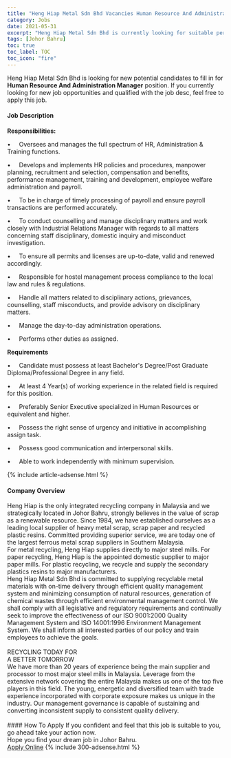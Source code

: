 ```yaml
---
title: "Heng Hiap Metal Sdn Bhd Vacancies Human Resource And Administration Manager" 
category: Jobs 
date: 2021-05-31 
excerpt: "Heng Hiap Metal Sdn Bhd is currently looking for suitable person to fill in the Human Resource And Administration Manager which based in Johor Bahru" 
tags: [Johor Bahru] 
toc: true 
toc_label: TOC 
toc_icon: "fire" 
--- 
```


<p>Heng Hiap Metal Sdn Bhd is looking for new potential candidates to fill in for <b>Human Resource And Administration Manager</b> position. If you currently looking for new job opportunities and qualified with the job desc, feel free to apply this job.
</p><div><div><h4>Job Description</h4></div><div><div><span><div><p><strong>Responsibilities:</strong></p><p>&#8226;&#160;&#160;&#160;&#160;&#160;Oversees and manages the full spectrum of HR, Administration &amp; Training functions.</p><p>&#8226;&#160;&#160;&#160;&#160;&#160;Develops and implements HR policies and procedures, manpower planning, recruitment and selection, compensation and benefits, performance management, training and development, employee welfare administration and payroll.</p><p><span>&#8226;&#160;&#160;&#160;&#160;&#160;To be in charge of timely processing of payroll and ensure payroll transactions are performed accurately.</span></p><p>&#8226;&#160;&#160;&#160;&#160;&#160;To conduct counselling and manage disciplinary matters and work closely with Industrial Relations Manager with regards to all matters concerning staff disciplinary, domestic inquiry and misconduct investigation.</p><p><span>&#8226;&#160;&#160;&#160;&#160;&#160;To ensure all permits and licenses are up-to-date, valid and renewed accordingly.</span></p><p><span>&#8226;&#160;&#160;&#160;&#160;&#160;Responsible for hostel management process compliance to the local law and rules &amp; regulations.</span></p><p><span>&#8226;&#160;&#160;&#160;&#160;&#160;Handle all matters related to disciplinary actions, grievances, counselling, staff misconducts, and provide advisory on disciplinary matters.</span></p><p><span>&#8226;&#160;&#160;&#160;&#160;&#160;Manage the day-to-day administration operations.</span></p><p><span>&#8226;&#160;&#160;&#160;&#160;&#160;Performs other duties as assigned.</span></p><p><strong>Requirements</strong></p><p>&#8226;&#160;&#160;&#160;&#160;&#160;Candidate must possess at least Bachelor's Degree/Post Graduate Diploma/Professional Degree&#160;in any field.</p><p>&#8226;&#160;&#160;&#160;&#160;&#160;At least 4 Year(s) of working experience in the related field is required for this position.</p><p>&#8226;&#160;&#160;&#160;&#160;&#160;Preferably Senior Executive specialized in Human Resources or equivalent and higher.</p><p>&#8226;&#160;&#160;&#160;&#160;&#160;Possess the right sense of urgency and initiative in accomplishing assign task.</p><p>&#8226;&#160;&#160;&#160;&#160;&#160;Possess good communication and interpersonal skills.</p><p>&#8226;&#160;&#160;&#160;&#160;&#160;Able to work independently with minimum supervision.</p></div></span></div></div></div> 
{% include article-adsense.html %} 
<div><div><h4>Company Overview</h4></div><div><div><span><div><div>Heng Hiap is the only integrated recycling company in Malaysia and we strategically located in Johor Bahru, strongly believes in the value of scrap as a renewable resource. Since 1984, we have established ourselves as a leading local supplier of heavy metal scrap, scrap paper and recycled plastic resins. Committed providing superior service, we are today one of the largest ferrous metal scrap suppliers in Southern Malaysia.
<div>For metal recycling, Heng Hiap supplies directly to major steel mills. For paper recycling, Heng Hiap is the appointed domestic supplier to major paper mills. For plastic recycling, we recycle and supply the secondary plastics resins to major manufacturers.</div>
Heng Hiap Metal Sdn Bhd is committed to supplying recyclable metal materials with on-time delivery through efficient quality management system and minimizing consumption of natural resources, generation of chemical wastes through efficient environmental management control. We shall comply with all legislative and regulatory requirements and continually seek to improve the effectiveness of our ISO 9001:2000 Quality Management System and ISO 14001:1996 Environment Management System. We shall inform all interested parties of our policy and train employees to achieve the goals.<br>
&#160;&#160;&#160;&#160;&#160;&#160;
<div>RECYCLING TODAY FOR<br>
A BETTER TOMORROW&#160;<br>
We have more than 20 years of experience being the main supplier and processor to most major steel mills in Malaysia. Leverage from the extensive network covering the entire Malaysia makes us one of the top five players in this field. The young, energetic and diversified team with trade experience incorporated with corporate exposure makes us unique in the industry. Our management governance is capable of sustaining and converting inconsistent supply to consistent quality delivery.<br>
&#160;</div>
</div></div></span></div></div></div> 
#### How To Apply 
If you confident and feel that this job is suitable to you, go ahead take your action now. <br/> 
Hope you find your dream job in Johor Bahru. <br/> 
<a href="https://www.jobstreet.com.my/en/job/human-resource-and-administration-manager-4578905?jobId=jobstreet-my-job-4578905&" class="btn btn--info" target="_blank" rel="nofollow noopenner">Apply Online</a> 
{% include 300-adsense.html %} 